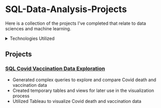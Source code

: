 # SQL-Data-Analysis-Projects

Here is a collection of the projects I've completed that relate to data sciences and machine learning.

<details>
<summary>Technologies Utilized</summary>
- MS SQL
- PostgreSQL
- Scikit-Learn
</details>

## Projects

### [SQL Covid Vaccination Data Exploration](https://github.com/chow2n/SQL-CovidDataExploration "CovidDataExploration")
- Generated complex queries to explore and compare Covid death and vaccination data
- Created temporary tables and views for later use in the visualization process
- Utilized Tableau to visualize Covid death and vaccination data

